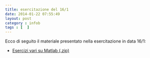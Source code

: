 ```yaml
---
title: esercitazione del 16/1
date: 2014-01-22 07:55:49 
layout: post
category : infob 
tags : [  ] 
---
```



Ecco di seguito il materiale presentato nella esercitazione in data 16/1:

* [Esercizi vari su Matlab (.zip)](http://www.vittoriozaccaria.net/deposit/esercizi_matlab_160114.zip)
 
